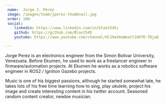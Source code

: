```yaml
---
 name:  Jorge J. Pérez
 image: /images/team/jperez-thumbnail.jpg
 order: 100
 social:
    linkedin: https://www.linkedin.com/in/blast545/
    github: https://github.com/Blast545
    youtube: https://www.youtube.com/channel/UC19aVmsWeeCt10OfD-TDjaQ

---
```


Jorge Perez is an electronics engineer from the Simon Bolivar University, Venezuela. Before
Ekumen, he used to work as a freelancer engineer in firmware/automation projects. At Ekumen
he works as a robotics software engineer in ROS2 / Ignition Gazebo projects.

Music is one of
his biggest passions, although he started somewhat late, he takes lots of his free time
learning how to sing, play ukulele, project his image and create interesting content in his
twitter account. Seasoned random content creator, newbie musician.